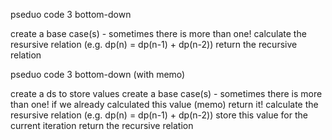 pseduo code 3 bottom-down

 create a base case(s) - sometimes there is more than one!
 calculate the resursive relation (e.g. dp(n) = dp(n-1) + dp(n-2))
 return the recursive relation

pseduo code 3 bottom-down (with memo)

 create a ds to store values
 create a base case(s) - sometimes there is more than one!
 if we already calculated this value (memo) return it!
 calculate the resursive relation (e.g. dp(n) = dp(n-1) + dp(n-2))
 store this value for the current iteration
 return the recursive relation